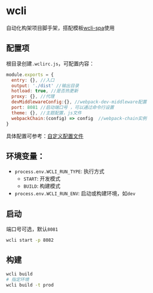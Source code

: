 # wcli

自动化构架项目脚手架，搭配模板[wcli-spa](https://github.com/w-cli/wcli-spa)使用

## 配置项

根目录创建`.wclirc.js`，可配置内容：

```js
module.exports = {
  entry: {}, //入口
  output: './dist' //输出目录
  hotload: true, //是否热更新
  proxy: {}, //代理
  devMiddlewareConfig:{}, //webpack-dev-middleware配置
  port: 8081 //启动端口号 ，可以通过命令行设置
  theme: {}, //主题配置，js文件
  webpackChain:(config) => config  //webpack-chain实例
}
```

具体配置可参考：[自定义配置文件](https://github.com/w-cli/wcli/blob/master/packages/cli/config/index.ts)

## 环境变量：

- `process.env.WCLI_RUN_TYPE`: 执行方式
  - `START`: 开发模式
  - `BUILD`: 构建模式
- `process.env.WCLI_RUN_ENV`: 启动或构建环境，如`dev`

## 启动

端口号可选，默认`8081`

```bash
wcli start -p 8082
```

## 构建

```bash
wcli build
# 指定环境
wcli build -t prod
```
